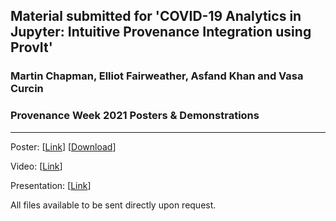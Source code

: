 ## Material submitted for 'COVID-19 Analytics in Jupyter: Intuitive Provenance Integration using ProvIt'
### Martin Chapman, Elliot Fairweather, Asfand Khan and Vasa Curcin

### Provenance Week 2021 Posters & Demonstrations

___

Poster: [[Link](https://doi.org/10.5281/zenodo.5109710)] [[Download](https://zenodo.org/record/5109711/files/COVID_19_Analytics_in_Jupyter__Intuitive_Provenance_Integration_using_ProvIt.pdf?download=1)] 

Video: [[Link](https://www.youtube.com/watch?v=qWloQ5gr_Yk)]

Presentation: [[Link](https://www.slideshare.net/slideshow/covid19-analytics-in-jupyter-intuitive-provenance-integration-using-provit/249825336)] 

All files available to be sent directly upon request.

